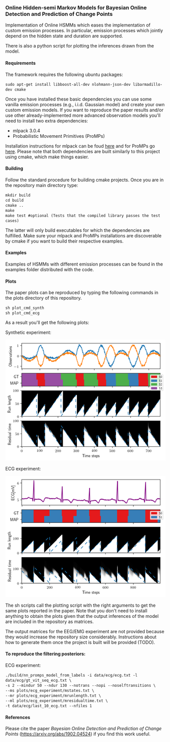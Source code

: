 ### Online Hidden-semi Markov Models for Bayesian Online Detection and Prediction of Change Points

Implementation of Online HSMMs which eases the implementation of custom emission processes. In particular, emission processes which jointly depend on the hidden state and duration are supported.

There is also a python script for plotting the inferences drawn from the model.

#### Requirements

The framework requires the following ubuntu packages:

```
sudo apt-get install libboost-all-dev nlohmann-json-dev libarmadillo-dev cmake
```

Once you have installed these basic dependencies you can use some vanilla emission processes (e.g., i.i.d. Gaussian model) and create your own custom emission models. If you want to reproduce the paper results and/or use other already-implemented more advanced observation models you'll need to install two extra dependencies:
* mlpack 3.0.4
* Probabilistic Movement Primitives (ProMPs)

Installation instructions for mlpack can be foud [here](https://www.mlpack.org/docs/mlpack-3.0.4/doxygen/build.html) and for ProMPs go [here](https://github.com/sebasutp/promp-cpp). Please note that both dependencies are built similarly to this project using cmake, which make things easier.

#### Building

Follow the standard procedure for building cmake projects. Once you are in the repository main directory type:
```
mkdir build
cd build
cmake ..
make
make test #optional (Tests that the compiled library passes the test cases)
```
The latter will only build executables for which the dependencies are fulfilled. Make sure your mlpack and ProMPs installations are discoverable by cmake if you want to build their respective examples.

#### Examples

Examples of HSMMs with different emission processes can be found in the examples folder distributed with the code.

#### Plots

The paper plots can be reproduced by typing the following commands in the plots directory of this repository.
```
sh plot_cmd_synth
sh plot_cmd_ecg
```
As a result you'll get the following plots:

Synthetic experiment:

![alt text](plots/synth_experiment/synth_plot.png)

ECG experiment:

![alt text](plots/ecg_experiment/ecg_plot.png)

The sh scripts call the plotting script with the right arguments to get the same plots reported in the paper. Note that you don't need to install anything to obtain the plots given that the output inferences of the model are included in the repository as matrices.

The output matrices for the EEG/EMG experiment are not provided because they would increase the repository size considerably. Instructions about how to generate them once the project is built will be provided (TODO).

#### To reproduce the filtering posteriors:

ECG experiment:
```
./build/nn_promps_model_from_labels -i data/ecg/ecg.txt -l data/ecg/gt_vit_seq_ecg.txt \
-s 2 --mindur 50 --ndur 130 --notrans --nopi --noselftransitions \
--ms plots/ecg_experiment/mstates.txt \
--mr plots/ecg_experiment/mrunlength.txt \
--ml plots/ecg_experiment/mresidualtime.txt \
-t data/ecg/last_10_ecg.txt --nfiles 1
```

#### References

Please cite the paper *Bayesian Online Detection and Prediction of Change Points* (https://arxiv.org/abs/1902.04524) if you find this work useful.
